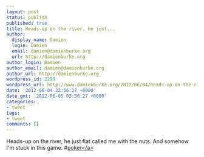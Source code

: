 ```yaml
---
layout: post
status: publish
published: true
title: Heads-up on the river, he just...
author:
  display_name: Damien
  login: Damien
  email: damien@damienburke.org
  url: http://damienburke.org
author_login: Damien
author_email: damien@damienburke.org
author_url: http://damienburke.org
wordpress_id: 2299
wordpress_url: http://www.damienburke.org/2012/06/04/heads-up-on-the-river-he-just/
date: '2012-06-04 22:56:27 +0000'
date_gmt: '2012-06-05 03:56:27 +0000'
categories:
- tweet
tags:
- tweet
comments: []
---
```

<p>Heads-up on the river, he just flat called me with the nuts. And somehow I'm stuck in this game. #<a href="http:&#47;&#47;search.twitter.com&#47;search?q=%23poker" class="aktt_hashtag">poker<&#47;a></p>
